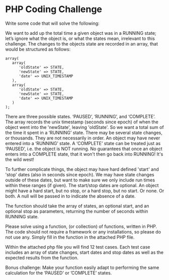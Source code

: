 # PHP Coding Challenge

Write some code that will solve the following:

We want to add up the total time a given object was in a RUNNING state; let’s ignore what the object is, or what the states mean, irrelevant to this challenge.   The changes to the objects state are recorded in an array, that would be structured as follows:

```
array(
   array(
      'oldState' => STATE,
      'newState' => STATE,
      'date' => UNIX_TIMESTAMP
   ),
   array(
      'oldState' => STATE,
      'newState' => STATE,
      'date' => UNIX_TIMESTAMP
   )
);
```

There are three possible states.  ‘PAUSED’, ‘RUNNING’, and ‘COMPLETE’.  The array records the unix timestamp (seconds since epoch) of when the object went into the 'newState', leaving 'oldState'.  So we want a total sum of the time it spent in a ‘RUNNING’ state.   There may be several state changes, or thousands.  They are not necessarily in order.  An object may have never entered into a ‘RUNNING’ state.  A ‘COMPLETE’ state can be treated just as ‘PAUSED’, i.e. the object is NOT running.  No guarantees that once an object enters into a COMPLETE state, that it won't then go back into RUNNING!  It's the wild west!

To further complicate things, the object may have hard defined 'start' and 'stop' dates (also in seconds since epoch).  We may have state changes outside of these dates, but want to make sure we only include run times within these ranges (if given).  The start/stop dates are optional.  An object might have a hard start, but no stop, or a hard stop, but no start.  Or none.  Or both.  A null will be passed in to indicate the absence of a date.

The function should take the array of states, an optional start, and an optional stop as parameters, returning the number of seconds within RUNNING state.

Please solve using a function, (or collection) of functions, written in PHP.  The code should not require a framework or any installations, so please do not use any.  Simply fill in the function in the attached PHP file.

Within the attached php file you will find 12 test cases.  Each test case includes an array of state changes, start dates and stop dates as well as the expected results from the function.

Bonus challenge:  Make your function easily adapt to performing the same calculation for the ‘PAUSED’ or ’COMPLETE’ states.


